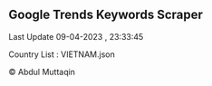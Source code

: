 

## Google Trends Keywords Scraper 
 
Last Update 09-04-2023 , 23:33:45

Country List :
VIETNAM.json



© Abdul Muttaqin 

